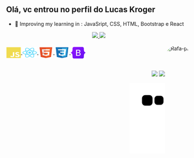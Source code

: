 
## Olá, vc entrou no perfil do Lucas Kroger

- 🌱 Improving my learning in : JavaSript, CSS, HTML, Bootstrap e React

<div align="center">
  <a href="https://github.com/Lkcm">
  <img height="180em" 
  src="https://github-readme-stats.vercel.app/api?username=Lkcm&show_icons=true&theme=github_dark&include_all_commits=true&count_private=true"/>
  <img height="180em" src="https://github-readme-stats.vercel.app/api/top-langs/?username=Lkcm&layout=compact&langs_count=7&theme=github_dark"/>
</div>
<div style="display: inline_block"><br>
  <img align="center" alt="Lkcm-Js" height="30" width="40" src="https://raw.githubusercontent.com/devicons/devicon/master/icons/javascript/javascript-plain.svg">
  <img align="center" alt="Lkcm-React" height="30" width="40" src="https://raw.githubusercontent.com/devicons/devicon/master/icons/react/react-original.svg">
  <img align="center" alt="Lkcm-HTML" height="30" width="40" src="https://raw.githubusercontent.com/devicons/devicon/master/icons/html5/html5-original.svg">
  <img align="center" alt="Lkcm-CSS" height="30" width="40" src="https://raw.githubusercontent.com/devicons/devicon/master/icons/css3/css3-original.svg">
  <img align="center" alt="Lkcm-Bootstrap" height="40" width="40 "src="https://raw.githubusercontent.com/devicons/devicon/master/icons/bootstrap/bootstrap-original.svg" />
  <img align="right" alt="Rafa-pic" height="150" style="border-radius:50px;" src="https://cdn.discordapp.com/attachments/821446804096286750/1007728965143777300/download20220805160655.png?width=676&height=676">
  
  ##
 
<div align="right"> 
  <a href = "mailto:lucasmkroger12@gmail.com"><img src="https://img.shields.io/badge/-Gmail-%23333?style=for-the-badge&logo=gmail&logoColor=white" target="_blank"></a>
  <a href="https://www.linkedin.com/in/lucas-kroger-877253248" target="_blank"><img src="https://img.shields.io/badge/-LinkedIn-%230077B5?style=for-the-badge&logo=linkedin&logoColor=white" target="_blank"></a> 
 
  ![Snake animation](https://github.com/rafaballerini/rafaballerini/blob/output/github-contribution-grid-snake.svg)
 
</div>

